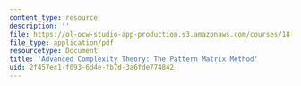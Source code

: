 ```yaml
---
content_type: resource
description: ''
file: https://ol-ocw-studio-app-production.s3.amazonaws.com/courses/18-405j-advanced-complexity-theory-spring-2016/2f457ec1f0936d4efb7d3a6fde774842_MIT18_405JS16_PaternMatrix.pdf
file_type: application/pdf
resourcetype: Document
title: 'Advanced Complexity Theory: The Pattern Matrix Method'
uid: 2f457ec1-f093-6d4e-fb7d-3a6fde774842
---
```

